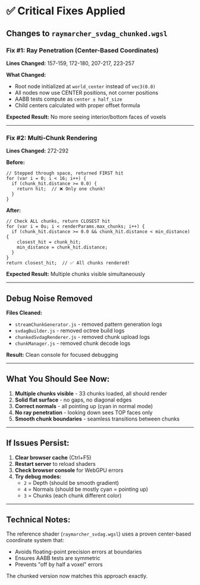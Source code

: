 # ✅ Critical Fixes Applied

## Changes to `raymarcher_svdag_chunked.wgsl`

### Fix #1: Ray Penetration (Center-Based Coordinates)
**Lines Changed:** 157-159, 172-180, 207-217, 223-257

**What Changed:**
- Root node initialized at `world_center` instead of `vec3(0.0)`
- All nodes now use CENTER positions, not corner positions
- AABB tests compute as `center ± half_size`
- Child centers calculated with proper offset formula

**Expected Result:** No more seeing interior/bottom faces of voxels

---

### Fix #2: Multi-Chunk Rendering  
**Lines Changed:** 272-292

**Before:**
```wgsl
// Stepped through space, returned FIRST hit
for (var i = 0; i < 16; i++) {
  if (chunk_hit.distance >= 0.0) {
    return hit;  // ❌ Only one chunk!
  }
}
```

**After:**
```wgsl
// Check ALL chunks, return CLOSEST hit
for (var i = 0u; i < renderParams.max_chunks; i++) {
  if (chunk_hit.distance >= 0.0 && chunk_hit.distance < min_distance) {
    closest_hit = chunk_hit;
    min_distance = chunk_hit.distance;
  }
}
return closest_hit;  // ✅ All chunks rendered!
```

**Expected Result:** Multiple chunks visible simultaneously

---

## Debug Noise Removed

**Files Cleaned:**
- `streamChunkGenerator.js` - removed pattern generation logs
- `svdagBuilder.js` - removed octree build logs  
- `chunkedSvdagRenderer.js` - removed chunk upload logs
- `chunkManager.js` - removed chunk decode logs

**Result:** Clean console for focused debugging

---

## What You Should See Now:

1. **Multiple chunks visible** - 33 chunks loaded, all should render
2. **Solid flat surface** - no gaps, no diagonal edges
3. **Correct normals** - all pointing up (cyan in normal mode)
4. **No ray penetration** - looking down sees TOP faces only
5. **Smooth chunk boundaries** - seamless transitions between chunks

---

## If Issues Persist:

1. **Clear browser cache** (Ctrl+F5)
2. **Restart server** to reload shaders
3. **Check browser console** for WebGPU errors
4. **Try debug modes:**
   - `2` = Depth (should be smooth gradient)
   - `4` = Normals (should be mostly cyan = pointing up)
   - `3` = Chunks (each chunk different color)

---

## Technical Notes:

The reference shader (`raymarcher_svdag.wgsl`) uses a proven center-based coordinate system that:
- Avoids floating-point precision errors at boundaries
- Ensures AABB tests are symmetric
- Prevents "off by half a voxel" errors

The chunked version now matches this approach exactly.
